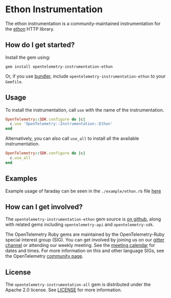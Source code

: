 # Ethon Instrumentation

The ethon instrumentation is a community-maintained instrumentation for the [ethon][ethon-home] HTTP library.

## How do I get started?

Install the gem using:

```
gem install opentelemetry-instrumentation-ethon
```

Or, if you use [bundler][bundler-home], include `opentelemetry-instrumentation-ethon` to your `Gemfile`. 

## Usage

To install the instrumentation, call `use` with the name of the instrumentation.

```ruby
OpenTelemetry::SDK.configure do |c|
  c.use 'OpenTelemetry::Instrumentation::Ethon'
end
```

Alternatively, you can also call `use_all` to install all the available instrumentation.

```ruby
OpenTelemetry::SDK.configure do |c|
  c.use_all
end
```

## Examples

Example usage of faraday can be seen in the `./example/ethon.rb` file [here](https://github.com/open-telemetry/opentelemetry-ruby/blob/master/instrumentation/ethon/example/ethon.rb)

## How can I get involved?

The `opentelemetry-instrumentation-ethon` gem source is [on github][repo-github], along with related gems including `opentelemetry-api` and `opentelemetry-sdk`.

The OpenTelemetry Ruby gems are maintained by the OpenTelemetry-Ruby special interest group (SIG). You can get involved by joining us on our [gitter channel][ruby-gitter] or attending our weekly meeting. See the [meeting calendar][community-meetings] for dates and times. For more information on this and other language SIGs, see the OpenTelemetry [community page][ruby-sig].

## License

The `opentelemetry-instrumentation-all` gem is distributed under the Apache 2.0 license. See [LICENSE][license-github] for more information.

[ethon]:https://github.com/typhoeus/ethon
[ethon-home]:https://github.com/typhoeus/ethon
[bundler-home]: https://bundler.io
[repo-github]: https://github.com/open-telemetry/opentelemetry-ruby
[license-github]: https://github.com/open-telemetry/opentelemetry-ruby/blob/master/LICENSE
[ruby-sig]: https://github.com/open-telemetry/community#ruby-sig
[community-meetings]: https://github.com/open-telemetry/community#community-meetings
[ruby-gitter]: https://gitter.im/open-telemetry/opentelemetry-ruby
